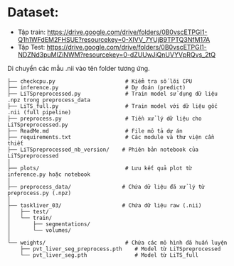 # Dataset:
* Tập train: https://drive.google.com/drive/folders/0B0vscETPGI1-Q1h1WFdEM2FHSUE?resourcekey=0-XIVV_7YUjB9TPTQ3NfM17A
* Tập Test: https://drive.google.com/drive/folders/0B0vscETPGI1-NDZNd3puMlZiNWM?resourcekey=0-dZUUwJiQnUVYVpRQvs_2tQ

Di chuyển các mẫu .nii vào tên folder tương ứng.
```
├── checkcpu.py                      # Kiểm tra số lõi CPU
├── inference.py                     # Dự đoán (predict)
├── LiTSpreprocessed.py              # Train model sử dụng dữ liệu .npz trong preprocess_data
├── LiTS_full.py                     # Train model với dữ liệu gốc .nii (full pipeline)
├── preprocess.py                    # Tiền xử lý dữ liệu cho LiTSpreprocessed.py
├── ReadMe.md                        # File mô tả dự án
├── requirements.txt                 # Các module và thư viện cần thiết
├── LiTSpreprocessed_nb_version/    # Phiên bản notebook của LiTSpreprocessed
│
├── plots/                           # Lưu kết quả plot từ inference.py hoặc notebook
│
├── preprocess_data/                # Chứa dữ liệu đã xử lý từ preprocess.py (.npz)
│
├── taskliver_03/                   # Chứa dữ liệu raw (.nii)
│   ├── test/
│   └── train/
│       ├── segmentations/
│       └── volumes/
│
└── weights/                         # Chứa các mô hình đã huấn luyện
    ├── pvt_liver_seg_preprocess.pth    # Model từ LiTSpreprocessed
    └── pvt_liver_seg.pth               # Model từ LiTS_full
```
